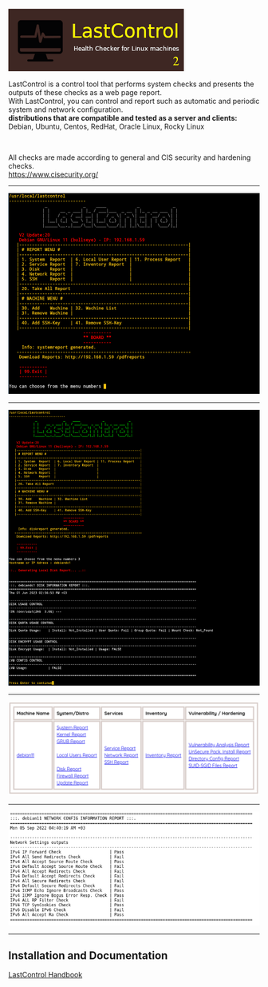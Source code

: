 ![alt text](images/lastcontrol_logo.png "LastControl")
<br>

LastControl is a control tool that performs system checks and presents the outputs of these checks as a web page report.<br>
With LastControl, you can control and report such as automatic and periodic system and network configuration.
<br>
**distributions that are compatible and tested as a server and clients:** <br>
Debian, Ubuntu, Centos, RedHat, Oracle Linux, Rocky Linux<br>

<br>

All checks are made according to general and CIS security and hardening checks.<br>
https://www.cisecurity.org/

---

![alt text](images/LC_Manager_MainMenu.png "LastControl Reports TUI Screen")

---

![alt text](images/Lc-TUI_Report-2.png "LastControl Reports TUI Screen")

---

![alt text](images/lastcontrol_allreports.png "LastControl Reports Web Screen")

---

![alt text](images/lastcontrol_report2.png "LastControl Network Report Web Screen")

---

## Installation and Documentation
[LastControl Handbook](https://github.com/eesmer/LastControl/blob/main/LastControl-HandBook.md)
